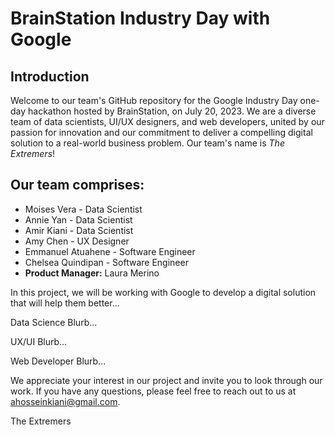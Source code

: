 # BrainStation Industry Day with Google

## Introduction
Welcome to our team's GitHub repository for the Google Industry Day one-day hackathon hosted by BrainStation, on July 20, 2023. We are a diverse team of data scientists, UI/UX designers, and web developers, united by our passion for innovation and our commitment to deliver a compelling digital solution to a real-world business problem. Our team's name is *The Extremers*!

## Our team comprises:

- Moises Vera - Data Scientist
- Annie Yan - Data Scientist
- Amir Kiani - Data Scientist
- Amy Chen - UX Designer
- Emmanuel Atuahene - Software Engineer
- Chelsea Quindipan - Software Engineer
- **Product Manager:** Laura Merino

In this project, we will be working with Google to develop a digital solution that will help them better...

Data Science Blurb...

UX/UI Blurb...

Web Developer Blurb...

We appreciate your interest in our project and invite you to look through our work. If you have any questions, please feel free to reach out to us at ahosseinkiani@gmail.com.

The Extremers
